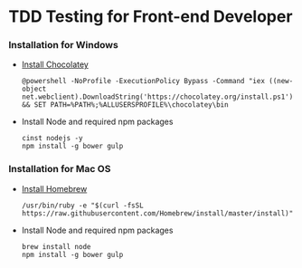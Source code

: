 # TDD Testing for Front-end Developer

### Installation for Windows
- [Install Chocolatey](https://chocolatey.org/)

  ```
  @powershell -NoProfile -ExecutionPolicy Bypass -Command "iex ((new-object net.webclient).DownloadString('https://chocolatey.org/install.ps1'))" && SET PATH=%PATH%;%ALLUSERSPROFILE%\chocolatey\bin
  ```

- Install Node and required npm packages

  ```
  cinst nodejs -y
  npm install -g bower gulp
  ```

### Installation for Mac OS
- [Install Homebrew](http://brew.sh/)

  ```
  /usr/bin/ruby -e "$(curl -fsSL https://raw.githubusercontent.com/Homebrew/install/master/install)"
  ```

- Install Node and required npm packages

  ```
  brew install node
  npm install -g bower gulp
  ```
